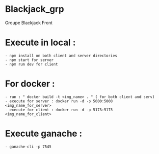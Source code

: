 # Blackjack_grp

Groupe Blackjack Front

# Execute in local :

    - npm install on both client and server directories
    - npm start for server
    - npm run dev for client

# For docker :

    - run : " docker build -t <img_name> . " ( for both client and serv)
    - execute for server : docker run -d -p 5000:5000 <img_name_for_server>
    - execute for client : docker run -d -p 5173:5173 <img_name_for_client>
# Execute ganache :

    - ganache-cli -p 7545
